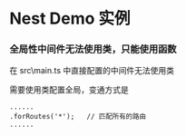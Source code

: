 # Nest Demo 实例

### 全局性中间件无法使用类，只能使用函数
在 src\main.ts 中直接配置的中间件无法使用类  

需要使用类配置全局，变通方式是
```
......
.forRoutes('*');   // 匹配所有的路由
......
```



